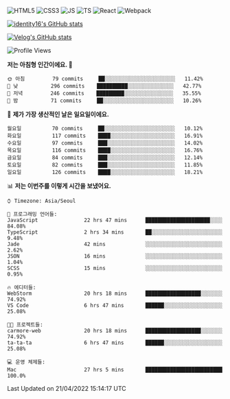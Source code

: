 ![HTML5](https://img.shields.io/badge/html5-E34F26?style=for-the-badge&logo=html5&logoColor=white)
![CSS3](https://img.shields.io/badge/css3-1572B6?style=for-the-badge&logo=css3&logoColor=white)
![JS](https://img.shields.io/badge/javascript-F7DF1E?style=for-the-badge&logo=javascript&logoColor=black)
![TS](https://img.shields.io/badge/typescript-3178C6?style=for-the-badge&logo=typescript&logoColor=white)
![React](https://img.shields.io/badge/react-61DAFB?style=for-the-badge&logo=javascript&logoColor=black)
![Webpack](https://img.shields.io/badge/webpack-8DD6F9?style=for-the-badge&logo=webpack&logoColor=black)

[![identity16's GitHub stats](https://github-readme-stats.vercel.app/api?username=identity16&theme=graywhite&show_icons=true)](https://github.com/anuraghazra/github-readme-stats)

[![Velog's GitHub stats](https://velog-readme-stats.vercel.app/api?name=identity16)](https://velog-readme-stats.vercel.app/api/redirect?name=identity16)

<!--START_SECTION:waka-->
![Profile Views](http://img.shields.io/badge/Profile%20Views-288-blue)

**저는 아침형 인간이에요. 🐤** 

```text
🌞 아침         79 commits     ██░░░░░░░░░░░░░░░░░░░░░░░   11.42% 
🌆 낮　         296 commits    ██████████░░░░░░░░░░░░░░░   42.77% 
🌃 저녁         246 commits    █████████░░░░░░░░░░░░░░░░   35.55% 
🌙 밤　         71 commits     ██░░░░░░░░░░░░░░░░░░░░░░░   10.26%

```
📅 **제가 가장 생산적인 날은 일요일이에요.** 

```text
월요일          70 commits     ██░░░░░░░░░░░░░░░░░░░░░░░   10.12% 
화요일          117 commits    ████░░░░░░░░░░░░░░░░░░░░░   16.91% 
수요일          97 commits     ███░░░░░░░░░░░░░░░░░░░░░░   14.02% 
목요일          116 commits    ████░░░░░░░░░░░░░░░░░░░░░   16.76% 
금요일          84 commits     ███░░░░░░░░░░░░░░░░░░░░░░   12.14% 
토요일          82 commits     ███░░░░░░░░░░░░░░░░░░░░░░   11.85% 
일요일          126 commits    ████░░░░░░░░░░░░░░░░░░░░░   18.21%

```


📊 **저는 이번주를 이렇게 시간을 보냈어요.** 

```text
⌚︎ Timezone: Asia/Seoul

💬 프로그래밍 언어들: 
JavaScript               22 hrs 47 mins      █████████████████████░░░░   84.08% 
TypeScript               2 hrs 34 mins       ██░░░░░░░░░░░░░░░░░░░░░░░   9.48% 
Jade                     42 mins             ░░░░░░░░░░░░░░░░░░░░░░░░░   2.62% 
JSON                     16 mins             ░░░░░░░░░░░░░░░░░░░░░░░░░   1.04% 
SCSS                     15 mins             ░░░░░░░░░░░░░░░░░░░░░░░░░   0.95%

🔥 에디터들: 
WebStorm                 20 hrs 18 mins      ██████████████████░░░░░░░   74.92% 
VS Code                  6 hrs 47 mins       ██████░░░░░░░░░░░░░░░░░░░   25.08%

🐱‍💻 프로젝트들: 
carmore-web              20 hrs 18 mins      ██████████████████░░░░░░░   74.92% 
ta-ta-ta                 6 hrs 47 mins       ██████░░░░░░░░░░░░░░░░░░░   25.08%

💻 운영 체제들: 
Mac                      27 hrs 5 mins       █████████████████████████   100.0%

```


 Last Updated on 21/04/2022 15:14:17 UTC
<!--END_SECTION:waka-->
